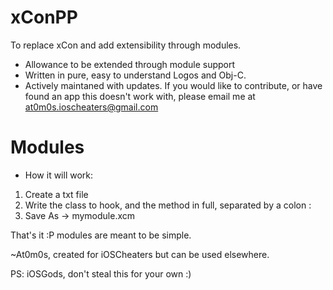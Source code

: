 # xConPP
To replace xCon and add extensibility through modules.
* Allowance to be extended through module support
* Written in pure, easy to understand Logos and Obj-C.
* Actively maintaned with updates.
If you would like to contribute, or have found an app this doesn't work with, please email me at at0m0s.ioscheaters@gmail.com

# Modules
* How it will work:

1. Create a txt file
2. Write the class to hook, and the method in full, separated by a colon :
3. Save As -> mymodule.xcm

That's it :P modules are meant to be simple.

~At0m0s, created for iOSCheaters but can be used elsewhere.

PS: iOSGods, don't steal this for your own :)
